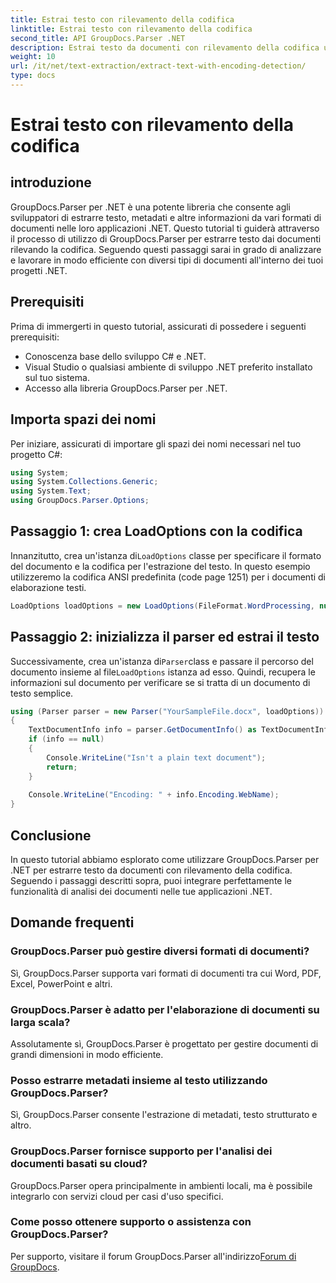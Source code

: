 ```yaml
---
title: Estrai testo con rilevamento della codifica
linktitle: Estrai testo con rilevamento della codifica
second_title: API GroupDocs.Parser .NET
description: Estrai testo da documenti con rilevamento della codifica utilizzando GroupDocs.Parser per .NET. Analizza in modo efficiente vari formati nelle tue applicazioni .NET.
weight: 10
url: /it/net/text-extraction/extract-text-with-encoding-detection/
type: docs
---
```

# Estrai testo con rilevamento della codifica

## introduzione
GroupDocs.Parser per .NET è una potente libreria che consente agli sviluppatori di estrarre testo, metadati e altre informazioni da vari formati di documenti nelle loro applicazioni .NET. Questo tutorial ti guiderà attraverso il processo di utilizzo di GroupDocs.Parser per estrarre testo dai documenti rilevando la codifica. Seguendo questi passaggi sarai in grado di analizzare e lavorare in modo efficiente con diversi tipi di documenti all'interno dei tuoi progetti .NET.
## Prerequisiti
Prima di immergerti in questo tutorial, assicurati di possedere i seguenti prerequisiti:
- Conoscenza base dello sviluppo C# e .NET.
- Visual Studio o qualsiasi ambiente di sviluppo .NET preferito installato sul tuo sistema.
- Accesso alla libreria GroupDocs.Parser per .NET.

## Importa spazi dei nomi
Per iniziare, assicurati di importare gli spazi dei nomi necessari nel tuo progetto C#:
```csharp
using System;
using System.Collections.Generic;
using System.Text;
using GroupDocs.Parser.Options;
```
## Passaggio 1: crea LoadOptions con la codifica
 Innanzitutto, crea un'istanza di`LoadOptions` classe per specificare il formato del documento e la codifica per l'estrazione del testo. In questo esempio utilizzeremo la codifica ANSI predefinita (code page 1251) per i documenti di elaborazione testi.
```csharp
LoadOptions loadOptions = new LoadOptions(FileFormat.WordProcessing, null, null, Encoding.GetEncoding(1251));
```
## Passaggio 2: inizializza il parser ed estrai il testo
 Successivamente, crea un'istanza di`Parser`class e passare il percorso del documento insieme al file`LoadOptions` istanza ad esso. Quindi, recupera le informazioni sul documento per verificare se si tratta di un documento di testo semplice.
```csharp
using (Parser parser = new Parser("YourSampleFile.docx", loadOptions))
{
    TextDocumentInfo info = parser.GetDocumentInfo() as TextDocumentInfo;
    if (info == null)
    {
        Console.WriteLine("Isn't a plain text document");
        return;
    }
    
    Console.WriteLine("Encoding: " + info.Encoding.WebName);
}
```

## Conclusione
In questo tutorial abbiamo esplorato come utilizzare GroupDocs.Parser per .NET per estrarre testo da documenti con rilevamento della codifica. Seguendo i passaggi descritti sopra, puoi integrare perfettamente le funzionalità di analisi dei documenti nelle tue applicazioni .NET.

## Domande frequenti
### GroupDocs.Parser può gestire diversi formati di documenti?
Sì, GroupDocs.Parser supporta vari formati di documenti tra cui Word, PDF, Excel, PowerPoint e altri.
### GroupDocs.Parser è adatto per l'elaborazione di documenti su larga scala?
Assolutamente sì, GroupDocs.Parser è progettato per gestire documenti di grandi dimensioni in modo efficiente.
### Posso estrarre metadati insieme al testo utilizzando GroupDocs.Parser?
Sì, GroupDocs.Parser consente l'estrazione di metadati, testo strutturato e altro.
### GroupDocs.Parser fornisce supporto per l'analisi dei documenti basati su cloud?
GroupDocs.Parser opera principalmente in ambienti locali, ma è possibile integrarlo con servizi cloud per casi d'uso specifici.
### Come posso ottenere supporto o assistenza con GroupDocs.Parser?
Per supporto, visitare il forum GroupDocs.Parser all'indirizzo[Forum di GroupDocs](https://forum.groupdocs.com/c/parser/17).